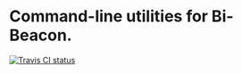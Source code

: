 # Command-line utilities for Bi-Beacon.

[![Travis CI status](https://travis-ci.org/BI-Beacon/cli.svg?branch=master)](https://travis-ci.org/BI-Beacon/cli)
